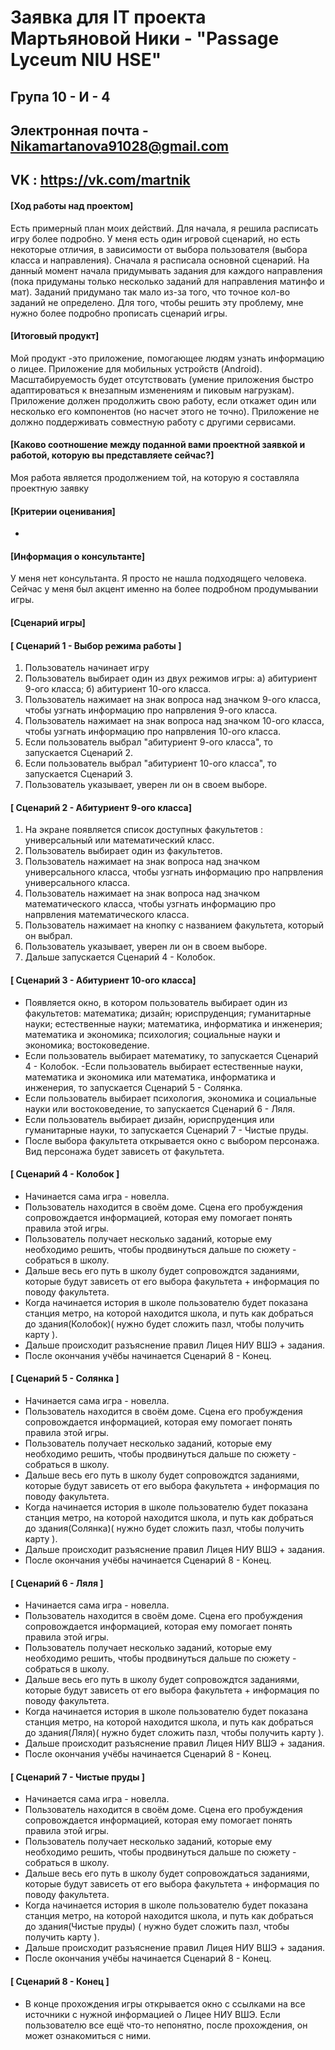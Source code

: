 # Заявка для IT проекта Мартьяновой Ники - "Passage Lyceum NIU HSE"

## Група 10 - И - 4

## Электронная почта - Nikamartanova91028@gmail.com
## VK : https://vk.com/martnik


#### [Ход работы над проектом]

Есть примерный план моих действий. 
Для начала, я решила расписать игру более подробно. 
У меня есть один игровой сценарий, но есть некоторые отличия, в зависимости от выбора пользователя (выбора класса и направления). 
Сначала я расписала основной сценарий. 
На данный момент начала придумывать задания для каждого направления (пока придуманы только несколько заданий для направления матинфо и мат). 
Заданий придумано так мало из-за того, что точное кол-во заданий не определено. 
Для того, чтобы решить эту проблему, мне нужно более подробно прописать сценарий игры.

#### [Итоговый продукт]

Мой продукт -это приложение, помогающее людям узнать информацию о лицее.
Приложение для мобильных устройств (Android).
Масштабируемость будет отсутствовать (умение приложения быстро адаптироваться к внезапным изменениям и пиковым нагрузкам).
Приложение должен продолжить свою работу, если откажет один или несколько его компонентов (но насчет этого не точно).
Приложение не должно поддерживать совместную работу с другими сервисами.

#### [Каково соотношение между поданной вами проектной заявкой и работой, которую вы представляете сейчас?]

Моя работа является продолжением той, на которую я составляла проектную заявку

#### [Критерии оценивания]

-

#### [Информация о консультанте]

У меня нет консультанта. Я просто не нашла подходящего человека.
Сейчас у меня был акцент именно на более подробном продумывании игры.

#### [Сценарий игры]

#### [ Сценарий 1 - Выбор режима работы ]
1) Пользователь начинает игру 
2) Пользователь выбирает один из двух режимов игры: a) абитуриент 9-ого класса; б) абитуриент 10-ого класса.
3) Пользователь нажимает на знак вопроса над значком 9-ого класса, чтобы узгнать информацию про напрвления 9-ого класса.
4) Пользователь нажимает на знак вопроса над значком 10-ого класса, чтобы узгнать информацию про напрвления 10-ого класса.
5) Если пользователь выбрал "абитуриент 9-ого класса", то запускается Сценарий 2. 
6) Если пользователь выбрал "абитуриент 10-ого класса", то запускается Сценарий 3.
7) Пользователь указывает, уверен ли он в своем выборе.
#### [ Сценарий 2 - Абитуриент 9-ого класса]
1) На экране появляется список доступных факультетов : универсальный или математический класс.
2) Пользователь выбирает один из факультетов.
3) Пользователь нажимает на знак вопроса над значком универсального класса, чтобы узгнать информацию про напрвления универсального класса.
4) Пользователь нажимает на знак вопроса над значком математического класса, чтобы узгнать информацию про напрвления математического класса.
5) Пользователь нажимает на кнопку с названием факультета, который он выбрал.
6) Пользователь указывает, уверен ли он в своем выборе.
7) Дальше запускается Сценарий 4 - Колобок.
#### [ Сценарий 3 - Абитуриент 10-ого класса]
- Появляется окно, в котором пользователь выбирает один из факультетов: математика; дизайн; юриспруденция; гуманитарные науки; естественные науки; математика, информатика и инженерия; математика и экономика; психология; социальные науки и экономика; востоковедение.
- Если пользователь выбирает математику, то запускается Сценарий 4 - Колобок.
-Если пользователь выбирает естественные науки, математика и экономика или математика, информатика и инженерия, то запускается Сценарий 5 - Солянка.
- Если пользователь выбирает психология, экономика и социальные науки или востоковедение, то запускается Сценарий 6 - Ляля.
- Если пользователь выбирает дизайн, юриспруденция или гуманитарные науки, то запускается Сценарий 7 - Чистые пруды.
- После выбора факультета открывается окно с выбором персонажа. Вид персонажа будет зависеть от факультета. 
#### [ Сценарий 4 - Колобок ]
- Начинается сама игра - новелла.
- Пользователь находится в своём доме. Сцена его пробуждения сопровождается информацией, которая ему помогает понять правила этой игры.
- Пользователь получает несколько заданий, которые ему необходимо решить, чтобы продвинуться дальше по сюжету - собраться в школу. 
- Дальше весь его путь в школу будет сопровождтся заданиями, которые будут зависеть от его выбора факультета + информация по поводу факультета.
- Когда начинается история в школе пользователю будет показана станция метро, на которой находится школа, и путь как добраться до здания(Колобок)( нужно будет сложить пазл, чтобы получить карту ).
- Дальше происходит разъяснение правил Лицея НИУ ВШЭ + задания. 
- После окончания учёбы начинается Сценарий 8 - Конец. 
#### [ Сценарий 5 - Солянка ]
- Начинается сама игра - новелла.
- Пользователь находится в своём доме. Сцена его пробуждения сопровождается информацией, которая ему помогает понять правила этой игры.
- Пользователь получает несколько заданий, которые ему необходимо решить, чтобы продвинуться дальше по сюжету - собраться в школу. 
- Дальше весь его путь в школу будет сопровождтся заданиями, которые будут зависеть от его выбора факультета + информация по поводу факультета.
- Когда начинается история в школе пользователю будет показана станция метро, на которой находится школа, и путь как добраться до здания(Солянка)( нужно будет сложить пазл, чтобы получить карту ).
- Дальше происходит разъяснение правил Лицея НИУ ВШЭ + задания. 
- После окончания учёбы начинается Сценарий 8 - Конец. 
#### [ Сценарий 6 - Ляля ]
- Начинается сама игра - новелла.
- Пользователь находится в своём доме. Сцена его пробуждения сопровождается информацией, которая ему помогает понять правила этой игры.
- Пользователь получает несколько заданий, которые ему необходимо решить, чтобы продвинуться дальше по сюжету - собраться в школу. 
- Дальше весь его путь в школу будет сопровождтся заданиями, которые будут зависеть от его выбора факультета + информация по поводу факультета.
- Когда начинается история в школе пользователю будет показана станция метро, на которой находится школа, и путь как добраться до здания(Ляля)( нужно будет сложить пазл, чтобы получить карту ).
- Дальше происходит разъяснение правил Лицея НИУ ВШЭ + задания. 
- После окончания учёбы начинается Сценарий 8 - Конец. 
#### [ Сценарий 7 - Чистые пруды ]
- Начинается сама игра - новелла.
- Пользователь находится в своём доме. Сцена его пробуждения сопровождается информацией, которая ему помогает понять правила этой игры.
- Пользователь получает несколько заданий, которые ему необходимо решить, чтобы продвинуться дальше по сюжету - собраться в школу. 
- Дальше весь его путь в школу будет сопровождаться заданиями, которые будут зависеть от его выбора факультета + информация по поводу факультета.
- Когда начинается история в школе пользователю будет показана станция метро, на которой находится школа, и путь как добраться до здания(Чистые пруды) ( нужно будет сложить пазл, чтобы получить карту ).
- Дальше происходит разъяснение правил Лицея НИУ ВШЭ + задания. 
- После окончания учёбы начинается Сценарий 8 - Конец. 
#### [ Сценарий 8 - Конец ]
- В конце прохождения игры открывается окно с ссылками на все источники с нужной информацией о Лицее НИУ ВШЭ. Если пользователю все ещё что-то непонятно, после прохождения, он может ознакомиться с ними.
